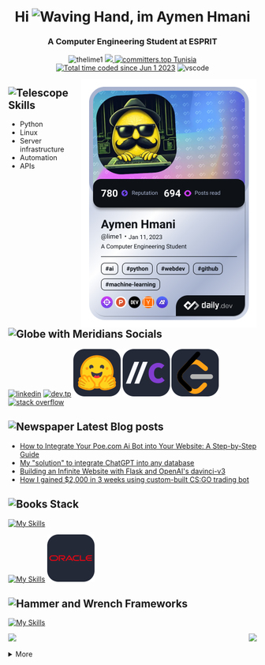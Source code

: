 <h1 align="center">Hi <img src="https://raw.githubusercontent.com/Tarikul-Islam-Anik/Animated-Fluent-Emojis/master/Emojis/Hand%20gestures/Waving%20Hand.png" alt="Waving Hand" width="35" height="35" />, im Aymen Hmani</h1>
<h3 align="center">A Computer Engineering Student at ESPRIT</h3>

<p align="center"> <a><img src="https://komarev.com/ghpvc/?username=thelime1&label=Profile%20views&color=a88eff&style=flat" alt="thelime1" /></a> <a href="https://github.com/TheLime1?tab=repositories&q=&type=&language=&sort=stargazers"><img src="https://custom-icon-badges.demolab.com/github/stars/thelime1?color=ceb011&style=Star-yellow.svg&logo=star"/></a><a href="https://user-badge.committers.top/tunisia/TheLime1">
<img src="https://user-badge.committers.top/tunisia/TheLime1.svg" alt="committers.top Tunisia">
</a><a href="https://wakatime.com/@f527ccc3-e589-4baf-8918-702b4f1b7a1d"><img src="https://wakatime.com/badge/user/f527ccc3-e589-4baf-8918-702b4f1b7a1d.svg" alt="Total time coded since Jun 1 2023" /></a> <img src="https://api.statusbadges.me/badge/vscode/554975773086318592" alt="vscode">
 </p>

<a href="https://app.daily.dev/lime1"><img align="right" src="./devcard.png" width="356" alt="Aymen Hmani's Dev Card"/></a>

## <img src="https://raw.githubusercontent.com/Tarikul-Islam-Anik/Animated-Fluent-Emojis/master/Emojis/Objects/Telescope.png" alt="Telescope" width="25" height="25" /> Skills

- Python
- Linux
- Server infrastructure
- Automation
- APIs

## <img src="https://raw.githubusercontent.com/Tarikul-Islam-Anik/Animated-Fluent-Emojis/master/Emojis/Travel%20and%20places/Globe%20with%20Meridians.png" alt="Globe with Meridians" width="25" height="25" /> Socials
<p align="left">

[![linkedin](https://skillicons.dev/icons?i=linkedin)](https://www.linkedin.com/in/aymen-hmani/)
[![dev.tp](https://skillicons.dev/icons?i=devto)](https://dev.to/thelime1)
[![huggingface](https://raw.githubusercontent.com/TheLime1/skill-icons/main/icons/huggingface.svg)](https://huggingface.co/Lime1)
[![Code Trace](https://raw.githubusercontent.com/TheLime1/skill-icons/main/icons/codetrace.svg)](https://codetrace.com/users/TheLime1)
[![leetcode](https://raw.githubusercontent.com/TheLime1/skill-icons/main/icons/leetcode.svg)](https://leetcode.com/TheLime1/)
[![stack overflow](https://skillicons.dev/icons?i=stackoverflow)](https://stackoverflow.com/users/23000256/aymen-hmani)
 </p>

## <img src="https://raw.githubusercontent.com/Tarikul-Islam-Anik/Animated-Fluent-Emojis/master/Emojis/Objects/Newspaper.png" alt="Newspaper" width="25" height="25" /> Latest Blog posts
<!-- BLOG-POST-LIST:START -->
- [How to Integrate Your Poe.com Ai Bot into Your Website: A Step-by-Step Guide](https://dev.to/thelime1/how-to-integrate-your-poecom-ai-bot-into-your-website-a-step-by-step-guide-32m3)
- [My &quot;solution&quot; to integrate ChatGPT into any database](https://dev.to/thelime1/my-solution-to-integrate-chatgpt-into-any-database-8lb)
- [Building an Infinite Website with Flask and OpenAI&#39;s davinci-v3](https://dev.to/thelime1/building-an-infinite-website-with-flask-and-openais-davinci-v3-23ja)
- [How I gained $2,000 in 3 weeks using custom-built CS:GO trading bot](https://dev.to/thelime1/how-i-gained-2k-in-3-weeks-using-custom-built-csgo-trading-bot-3j8g)
<!-- BLOG-POST-LIST:END -->

## <img src="https://raw.githubusercontent.com/Tarikul-Islam-Anik/Animated-Fluent-Emojis/master/Emojis/Objects/Books.png" alt="Books" width="25" height="25" /> Stack

<p align="left">

[![My Skills](https://skillicons.dev/icons?i=bash,python,c,cpp,html,css,js,php,markdown,powershell,regex,svg&perline=14)]()
 </p>
<p align="left">

[![My Skills](https://skillicons.dev/icons?i=azure,vscode,linux,arduino,git,github,githubactions,mysql,qt,gcp&perline=20)]()
![Oracale](https://raw.githubusercontent.com/TheLime1/skill-icons/main/icons/Oracle-Dark.svg)
</p>

## <img src="https://raw.githubusercontent.com/Tarikul-Islam-Anik/Animated-Fluent-Emojis/master/Emojis/Objects/Hammer%20and%20Wrench.png" alt="Hammer and Wrench" width="25" height="25" /> Frameworks

<p align="left">

[![My Skills](https://skillicons.dev/icons?i=flask,selenium,bootstrap,jquery&perline=20)]()
</p>

<p><img align="right" src="https://github-readme-stats.vercel.app/api/top-langs?username=thelime1&show_icons=false&theme=dark&bg_color=00000000&hide_border=true&locale=en&layout=compact" /></p>

<p align="left"><img src=https://github-readme-streak-stats.herokuapp.com/?user=TheLime1&theme=black-ice&hide_border=true&stroke=0000&background=00000000&ring=ffd700&fire=lime&currStreakLabel=ffd700&bg_color=30,e96443,904e95&title_color=fff&text_color=fff/></p>

<details>
<summary>More</summary>

![metrics](github-metrics.svg)
</details>

